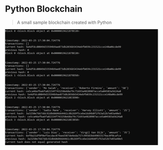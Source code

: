 # Python Blockchain
> A small sample blockchain created with Python
<img alt="Py-Blockchain" src="sample_image\python_blockchain.PNG" height="auto" width="auto">